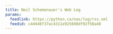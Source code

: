 ```yaml
---
title: Neil Schemenauer's Web Log
params:
  feedlink: https://python.ca/nas/log/rss.xml
  feedid: c4d446f37ac4311e925698df02f58a48
---
```

